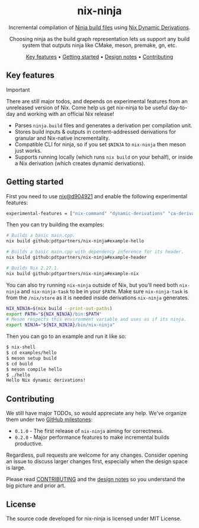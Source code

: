 <div align="center">

# nix-ninja

Incremental compilation of [Ninja build files][ninja-build] using
[Nix Dynamic Derivations][dynamic-derivations].

Choosing ninja as the build graph representation lets us support any build
system that outputs ninja like CMake, meson, premake, gn, etc.

[Key features](#key-features) •
[Getting started](#getting-started) •
[Design notes][design notes] •
[Contributing](CONTRIBUTING.md)

</div>

## Key features

> [!IMPORTANT]
> There are still major todos, and depends on experimental features from an
> unreleased version of Nix. Come help us get nix-ninja to be useful day-to-day
> and working with an official Nix release!

- Parses `ninja.build` files and generates a derivation per compilation unit.
- Stores build inputs & outputs in content-addressed derivations for granular
  and Nix-native incrementality.
- Compatible CLI for ninja, so if you set `$NINJA` to `nix-ninja` then meson
  just works.
- Supports running locally (which runs `nix build` on your behalf), or inside a
  Nix derivation (which creates dynamic derivations).

## Getting started

First you need to use [nix@d904921] and enable the following experimental
features:

```sh
experimental-features = ["nix-command" "dynamic-derivations" "ca-derivations" "recursive-nix"]
```

Then you can try building the examples:

```sh
# Builds a basic main.cpp.
nix build github:pdtpartners/nix-ninja#example-hello

# Builds a basic main.cpp with dependency inference for its header.
nix build github:pdtpartners/nix-ninja#example-header

# Builds Nix 2.27.1.
nix build github:pdtpartners/nix-ninja#example-nix
```

You can also try running `nix-ninja` outside of Nix, but you'll need both
`nix-ninja` and `nix-ninja-task` to be in your `$PATH`. Make sure
`nix-ninja-task` is from the `/nix/store` as it is needed inside derivations
`nix-ninja` generates.

```sh
NIX_NINJA=$(nix build --print-out-paths)
export PATH="${NIX_NINJA}/bin:$PATH"
# Meson respects this environment variable and uses as if its ninja.
export NINJA="${NIX_NINJA}/bin/nix-ninja"
```

Then you can go to an example and run it like so:
```sh
$ nix-shell
$ cd examples/hello
$ meson setup build
$ cd build
$ meson compile hello
$ ./hello
Hello Nix dynamic derivations!
```

## Contributing

We still have major TODOs, so would appreciate any help. We've organize them
under two [GitHub milestones][milestones]:

- `0.1.0` - The first release of `nix-ninja` aiming for correctness.
- `0.2.0` - Major performance features to make incremental builds productive.

Regardless, pull requests are welcome for any changes. Consider opening an issue
to discuss larger changes first, especially when the design space is large.

Please read [CONTRIBUTING](CONTRIBUTING.md) and the [design notes] so you
understand the big picture and prior art.

## License

The source code developed for nix-ninja is licensed under MIT License.

[design notes]: docs/design.md
[dynamic-derivations]: docs/dynamic-derivations.md
[milestones]: https://github.com/pdtpartners/nix-ninja/milestones
[ninja-build]: https://ninja-build.org/
[nix@d904921]: https://github.com/NixOS/nix/commit/d904921eecbc17662fef67e8162bd3c7d1a54ce0
